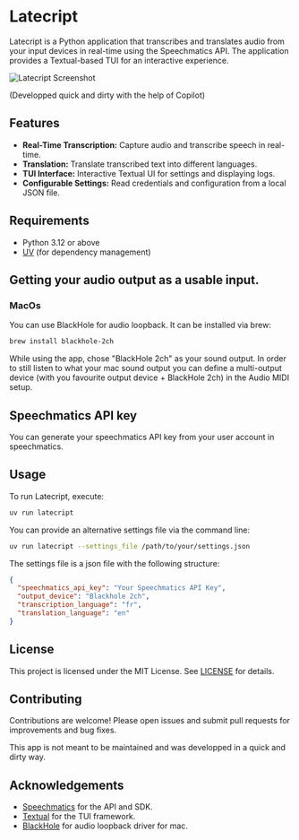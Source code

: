 # Latecript

Latecript is a Python application that transcribes and translates audio from your input devices in real-time using the Speechmatics API. The application provides a Textual-based TUI for an interactive experience.


![Latecript Screenshot](assets/screenshot.png)

(Developped quick and dirty with the help of Copilot)

## Features

- **Real-Time Transcription:** Capture audio and transcribe speech in real-time.
- **Translation:** Translate transcribed text into different languages.
- **TUI Interface:** Interactive Textual UI for settings and displaying logs.
- **Configurable Settings:** Read credentials and configuration from a local JSON file.

## Requirements

- Python 3.12 or above
- [UV](https://github.com/uv-org/uv) (for dependency management)

## Getting your audio output as a usable input. 

### MacOs 

You can use BlackHole for audio loopback. It can be installed via brew: 
```bash
brew install blackhole-2ch
```

While using the app, chose "BlackHole 2ch" as your sound output. In order to still listen to what your mac sound output you can define a multi-output device (with you favourite output device + BlackHole 2ch) in the Audio MIDI setup.  


## Speechmatics API key 

You can generate your speechmatics API key from your user account in speechmatics. 

## Usage

To run Latecript, execute:

   ```bash
   uv run latecript 
   ```

You can provide an alternative settings file via the command line:

```bash
uv run latecript --settings_file /path/to/your/settings.json
```

 The settings file is a json file with the following structure:

```json
{
  "speechmatics_api_key": "Your Speechmatics API Key",
  "output_device": "Blackhole 2ch",
  "transcription_language": "fr",
  "translation_language": "en"
}
```

## License

This project is licensed under the MIT License. See [LICENSE](LICENSE) for details.

## Contributing

Contributions are welcome! Please open issues and submit pull requests for improvements and bug fixes. 

This app is not meant to be maintained and was developped in a quick and dirty way. 

## Acknowledgements

- [Speechmatics](https://www.speechmatics.com/) for the API and SDK.
- [Textual](https://github.com/Textualize/textual) for the TUI framework.
- [BlackHole](https://existential.audio/blackhole/) for audio loopback driver for mac. 

